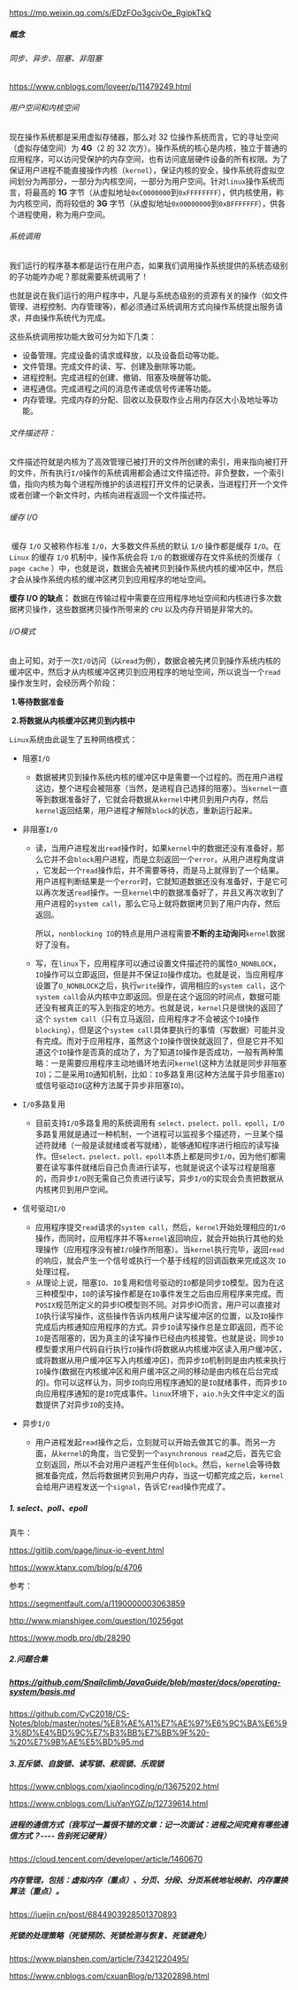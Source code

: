 https://mp.weixin.qq.com/s/EDzFOo3gcivOe_RgipkTkQ

##### 概念

###### 同步、异步、阻塞、非阻塞

https://www.cnblogs.com/loveer/p/11479249.html

###### 用户空间和内核空间

现在操作系统都是采用虚拟存储器，那么对 32 位操作系统而言，它的寻址空间（虚拟存储空间）为 **4G**（2 的 32 次方）。操作系统的核心是内核，独立于普通的应用程序，可以访问受保护的内存空间，也有访问底层硬件设备的所有权限。为了保证用户进程不能直接操作内核（`kernel`），保证内核的安全，操作系统将虚拟空间划分为两部分，一部分为内核空间，一部分为用户空间。针对`linux`操作系统而言，将最高的 **1G** 字节（从虚拟地址`0xC0000000`到`0xFFFFFFFF`），供内核使用，称为内核空间，而将较低的 **3G** 字节（从虚拟地址`0x00000000`到`0xBFFFFFFF`），供各个进程使用，称为用户空间。

###### 系统调用

​	我们运行的程序基本都是运行在用户态，如果我们调用操作系统提供的系统态级别的子功能咋办呢？那就需要系统调用了！

也就是说在我们运行的用户程序中，凡是与系统态级别的资源有关的操作（如文件管理、进程控制、内存管理等)，都必须通过系统调用方式向操作系统提出服务请求，并由操作系统代为完成。

这些系统调用按功能大致可分为如下几类：

- 设备管理。完成设备的请求或释放，以及设备启动等功能。
- 文件管理。完成文件的读、写、创建及删除等功能。
- 进程控制。完成进程的创建、撤销、阻塞及唤醒等功能。
- 进程通信。完成进程之间的消息传递或信号传递等功能。
- 内存管理。完成内存的分配、回收以及获取作业占用内存区大小及地址等功能。

###### 文件描述符：

​		文件描述符就是内核为了高效管理已被打开的文件所创建的索引，用来指向被打开的文件，所有执行`I/O`操作的系统调用都会通过文件描述符。非负整数，一个索引值，指向内核为每个进程所维护的该进程打开文件的记录表，当进程打开一个文件或者创建一个新文件时，内核向进程返回一个文件描述符。

###### 缓存 I/O

​	缓存 `I/O` 又被称作标准 `I/O`，大多数文件系统的默认 `I/O` 操作都是缓存 `I/O`。在 `Linux` 的缓存 `I/O` 机制中，操作系统会将 `I/O` 的数据缓存在文件系统的页缓存（ `page cache` ）中，也就是说，数据会先被拷贝到操作系统内核的缓冲区中，然后才会从操作系统内核的缓冲区拷贝到应用程序的地址空间。

**缓存 I/O 的缺点：**
	数据在传输过程中需要在应用程序地址空间和内核进行多次数据拷贝操作，这些数据拷贝操作所带来的 `CPU` 以及内存开销是非常大的。

###### I/O模式

​	由上可知，对于一次`I/O`访问（以`read`为例），数据会被先拷贝到操作系统内核的缓冲区中，然后才从内核缓冲区拷贝到应用程序的地址空间，所以说当一个`read`操作发生时，会经历两个阶段：

​		**1.等待数据准备**	

​		**2.将数据从内核缓冲区拷贝到内核中**

`Linux`系统由此诞生了五种网络模式：

* 阻塞`I/O`

  * 数据被拷贝到操作系统内核的缓冲区中是需要一个过程的。而在用户进程这边，整个进程会被阻塞（当然，是进程自己选择的阻塞）。当`kernel`一直等到数据准备好了，它就会将数据从`kernel`中拷贝到用户内存，然后`kernel`返回结果，用户进程才解除`block`的状态，重新运行起来。

* 非阻塞`I/O`

  * 读，当用户进程发出`read`操作时，如果`kernel`中的数据还没有准备好，那么它并不会`block`用户进程，而是立刻返回一个`error`。从用户进程角度讲 ，它发起一个`read`操作后，并不需要等待，而是马上就得到了一个结果。用户进程判断结果是一个`error`时，它就知道数据还没有准备好，于是它可以再次发送`read`操作。一旦`kernel`中的数据准备好了，并且又再次收到了用户进程的`system call`，那么它马上就将数据拷贝到了用户内存，然后返回。

    所以，`nonblocking IO`的特点是用户进程需要**不断的主动询问**`kernel`数据好了没有。

  * 写，在`linux`下，应用程序可以通过设置文件描述符的属性`O_NONBLOCK`，`IO`操作可以立即返回，但是并不保证`IO`操作成功。也就是说，当应用程序设置了`O_NONBLOCK`之后，执行`write`操作，调用相应的`system call`，这个`system call`会从内核中立即返回。但是在这个返回的时间点，数据可能还没有被真正的写入到指定的地方。也就是说，`kernel`只是很快的返回了这个 `system call`（只有立马返回，应用程序才不会被这个`IO`操作`blocking`），但是这个`system call`具体要执行的事情（写数据）可能并没有完成。而对于应用程序，虽然这个`IO`操作很快就返回了，但是它并不知道这个`IO`操作是否真的成功了，为了知道`IO`操作是否成功，一般有两种策略：一是需要应用程序主动地循环地去问`kernel`(这种方法就是同步非阻塞`IO`)；二是采用`IO`通知机制，比如：`IO`多路复用(这种方法属于异步阻塞`IO`)或信号驱动`IO`(这种方法属于异步非阻塞`IO`)。

* `I/O`多路复用

  * 目前支持`I/O`多路复用的系统调用有 `select，pselect，poll，epoll`，`I/O`多路复用就是通过一种机制，一个进程可以监视多个描述符，一旦某个描述符就绪（一般是读就绪或者写就绪），能够通知程序进行相应的读写操作。但`select，pselect，poll，epoll`本质上都是同步`I/O`，因为他们都需要在读写事件就绪后自己负责进行读写，也就是说这个读写过程是阻塞的，而异步`I/O`则无需自己负责进行读写，异步`I/O`的实现会负责把数据从内核拷贝到用户空间。

* 信号驱动`I/O`

  * 应用程序提交`read`请求的`system call`，然后，`kernel`开始处理相应的`I/O`操作，而同时，应用程序并不等`kernel`返回响应，就会开始执行其他的处理操作（应用程序没有被`I/O`操作所阻塞）。当`kernel`执行完毕，返回`read`的响应，就会产生一个信号或执行一个基于线程的回调函数来完成这次 `IO` 处理过程。
  * 从理论上说，阻塞`IO`、`IO`复用和信号驱动的`IO`都是同步`IO`模型。因为在这三种模型中，`IO`的读写操作都是在`IO`事件发生之后由应用程序来完成。而`POSIX`规范所定义的异步IO模型则不同。对异步IO而言，用户可以直接对`IO`执行读写操作，这些操作告诉内核用户读写缓冲区的位置，以及`IO`操作完成后内核通知应用程序的方式。异步`IO`读写操作总是立即返回，而不论`IO`是否阻塞的，因为真主的读写操作已经由内核接管。也就是说，同步`IO`模型要求用户代码自行执行`IO`操作(将数据从内核缓冲区读入用户缓冲区，或将数据从用户缓冲区写入内核缓冲区)，而异步`IO`机制则是由内核来执行`IO`操作(数据在内核缓冲区和用户缓冲区之间的移动是由内核在后台完成的)。你可以这样认为，同步`IO`向应用程序通知的是`IO`就绪事件，而异步`IO`向应用程序通知的是`IO`完成事件。`linux`环境下，`aio.h`头文件中定义的函数提供了对异步`IO`的支持。

* 异步`I/O`

  * 用户进程发起`read`操作之后，立刻就可以开始去做其它的事。而另一方面，从`kernel`的角度，当它受到一个`asynchronous read`之后，首先它会立刻返回，所以不会对用户进程产生任何`block`。然后，`kernel`会等待数据准备完成，然后将数据拷贝到用户内存，当这一切都完成之后，`kernel`会给用户进程发送一个`signal`，告诉它`read`操作完成了。



##### 1. select、poll、epoll

真牛：

https://gitlib.com/page/linux-io-event.html

https://www.ktanx.com/blog/p/4706

参考：

https://segmentfault.com/a/1190000003063859

http://www.mianshigee.com/question/10256gqt

https://www.modb.pro/db/28290



##### 2.问题合集

##### https://github.com/Snailclimb/JavaGuide/blob/master/docs/operating-system/basis.md

https://github.com/CyC2018/CS-Notes/blob/master/notes/%E8%AE%A1%E7%AE%97%E6%9C%BA%E6%93%8D%E4%BD%9C%E7%B3%BB%E7%BB%9F%20-%20%E7%9B%AE%E5%BD%95.md

##### 3.互斥锁、自旋锁、读写锁、悲观锁、乐观锁

https://www.cnblogs.com/xiaolincoding/p/13675202.html

https://www.cnblogs.com/LiuYanYGZ/p/12739614.html

##### 进程的通信方式（我写过一篇很不错的文章：记一次面试：进程之间究竟有哪些通信方式？---- 告别死记硬背）

https://cloud.tencent.com/developer/article/1460670

##### 内存管理，包括：虚拟内存（重点）、分页、分段、分页系统地址映射、内存置换算法（重点）。

https://juejin.cn/post/6844903928501370893

##### 死锁的处理策略（死锁预防、死锁检测与恢复、死锁避免）

https://www.pianshen.com/article/73421220495/

https://www.cnblogs.com/cxuanBlog/p/13202898.html